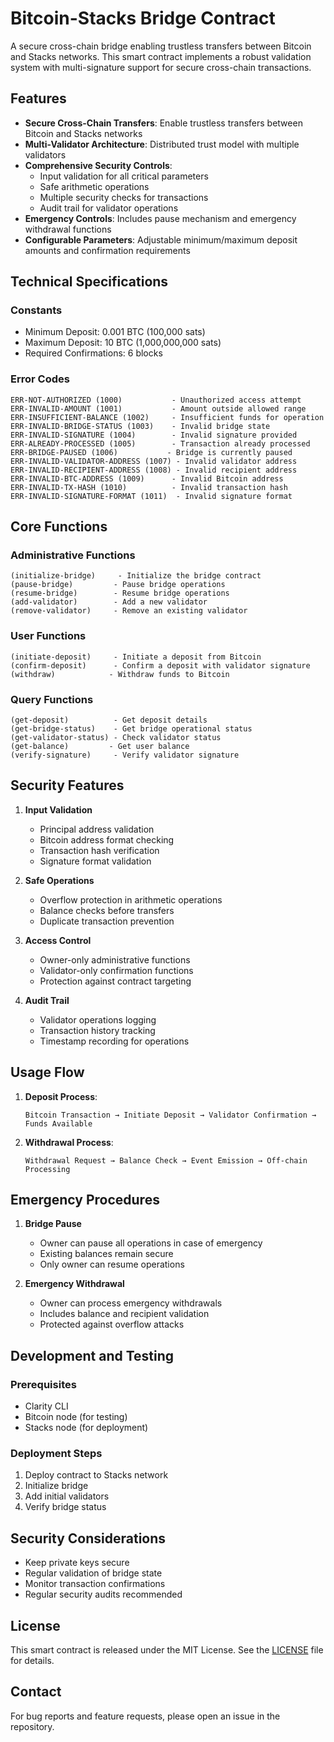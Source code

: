 # Bitcoin-Stacks Bridge Contract

A secure cross-chain bridge enabling trustless transfers between Bitcoin and Stacks networks. This smart contract implements a robust validation system with multi-signature support for secure cross-chain transactions.

## Features

- **Secure Cross-Chain Transfers**: Enable trustless transfers between Bitcoin and Stacks networks
- **Multi-Validator Architecture**: Distributed trust model with multiple validators
- **Comprehensive Security Controls**:
  - Input validation for all critical parameters
  - Safe arithmetic operations
  - Multiple security checks for transactions
  - Audit trail for validator operations
- **Emergency Controls**: Includes pause mechanism and emergency withdrawal functions
- **Configurable Parameters**: Adjustable minimum/maximum deposit amounts and confirmation requirements

## Technical Specifications

### Constants

- Minimum Deposit: 0.001 BTC (100,000 sats)
- Maximum Deposit: 10 BTC (1,000,000,000 sats)
- Required Confirmations: 6 blocks

### Error Codes

```clarity
ERR-NOT-AUTHORIZED (1000)           - Unauthorized access attempt
ERR-INVALID-AMOUNT (1001)           - Amount outside allowed range
ERR-INSUFFICIENT-BALANCE (1002)     - Insufficient funds for operation
ERR-INVALID-BRIDGE-STATUS (1003)    - Invalid bridge state
ERR-INVALID-SIGNATURE (1004)        - Invalid signature provided
ERR-ALREADY-PROCESSED (1005)        - Transaction already processed
ERR-BRIDGE-PAUSED (1006)           - Bridge is currently paused
ERR-INVALID-VALIDATOR-ADDRESS (1007) - Invalid validator address
ERR-INVALID-RECIPIENT-ADDRESS (1008) - Invalid recipient address
ERR-INVALID-BTC-ADDRESS (1009)      - Invalid Bitcoin address
ERR-INVALID-TX-HASH (1010)          - Invalid transaction hash
ERR-INVALID-SIGNATURE-FORMAT (1011)  - Invalid signature format
```

## Core Functions

### Administrative Functions

```clarity
(initialize-bridge)     - Initialize the bridge contract
(pause-bridge)         - Pause bridge operations
(resume-bridge)        - Resume bridge operations
(add-validator)        - Add a new validator
(remove-validator)     - Remove an existing validator
```

### User Functions

```clarity
(initiate-deposit)     - Initiate a deposit from Bitcoin
(confirm-deposit)      - Confirm a deposit with validator signature
(withdraw)            - Withdraw funds to Bitcoin
```

### Query Functions

```clarity
(get-deposit)          - Get deposit details
(get-bridge-status)    - Get bridge operational status
(get-validator-status) - Check validator status
(get-balance)         - Get user balance
(verify-signature)     - Verify validator signature
```

## Security Features

1. **Input Validation**

   - Principal address validation
   - Bitcoin address format checking
   - Transaction hash verification
   - Signature format validation

2. **Safe Operations**

   - Overflow protection in arithmetic operations
   - Balance checks before transfers
   - Duplicate transaction prevention

3. **Access Control**

   - Owner-only administrative functions
   - Validator-only confirmation functions
   - Protection against contract targeting

4. **Audit Trail**
   - Validator operations logging
   - Transaction history tracking
   - Timestamp recording for operations

## Usage Flow

1. **Deposit Process**:

   ```
   Bitcoin Transaction → Initiate Deposit → Validator Confirmation → Funds Available
   ```

2. **Withdrawal Process**:
   ```
   Withdrawal Request → Balance Check → Event Emission → Off-chain Processing
   ```

## Emergency Procedures

1. **Bridge Pause**

   - Owner can pause all operations in case of emergency
   - Existing balances remain secure
   - Only owner can resume operations

2. **Emergency Withdrawal**
   - Owner can process emergency withdrawals
   - Includes balance and recipient validation
   - Protected against overflow attacks

## Development and Testing

### Prerequisites

- Clarity CLI
- Bitcoin node (for testing)
- Stacks node (for deployment)

### Deployment Steps

1. Deploy contract to Stacks network
2. Initialize bridge
3. Add initial validators
4. Verify bridge status

## Security Considerations

- Keep private keys secure
- Regular validation of bridge state
- Monitor transaction confirmations
- Regular security audits recommended

## License

This smart contract is released under the MIT License. See the [LICENSE](LICENSE) file for details.

## Contact

For bug reports and feature requests, please open an issue in the repository.
